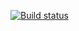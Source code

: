 [![Build status](https://ci.appveyor.com/api/projects/status/019b767mxfjuyco2?svg=true)](https://ci.appveyor.com/project/Anya9999222/arraybuffer)